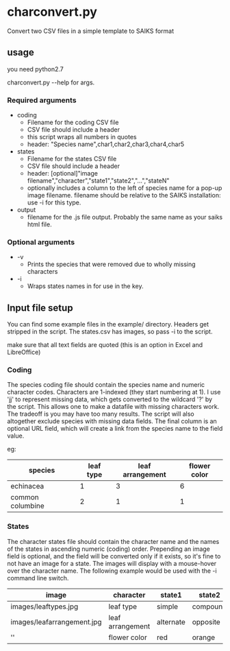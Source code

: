 charconvert.py
==============

Convert two CSV files in a simple template to SAIKS format

## usage

you need python2.7

charconvert.py --help for args.

### Required arguments
* coding
    * Filename for the coding CSV file
    * CSV file should include a header
    * this script wraps all numbers in quotes
    * header: "Species name",char1,char2,char3,char4,char5
* states
    * Filename for the states CSV file
    * CSV file should include a header
    * header: [optional]"image filename","character","state1","state2","...","stateN" 
    * optionally includes a column to the left of species name for a pop-up image filename. filename should be relative to the SAIKS installation: use -i for this type.
* output
    * filename for the .js file output. Probably the same name as your saiks html file.

### Optional arguments
* -v
    * Prints the species that were removed due to wholly missing characters
* -i
    * Wraps states names in <divs> for use in the key.

## Input file setup

You can find some example files in the example/ directory. Headers get stripped in the script. The states.csv has images, so pass -i to the script.

make sure that all text fields are quoted (this is an option in Excel and LibreOffice)

### Coding
The species coding file should contain the species name and numeric character codes.
Characters are 1-indexed (they start numbering at 1). I use 'jj' to represent 
missing data, which gets converted to the wildcard '?' by the script. This allows 
one to make a datafile with missing characters work. The tradeoff is you may have 
too many results. The script will also altogether exclude species with missing 
data fields. The final column is an optional URL field, which will create a link 
from the species name to the field value.

eg:

species | leaf type | leaf arrangement | flower color
--- | --- | --- | ---- 
echinacea | 1 | 3 | 6 
common columbine | 2 | 1 | 1 

### States

The character states file should contain the character name and the names of the 
states in ascending numeric (coding) order. Prepending an image field is 
optional, and the field will be converted only if it exists, so it's fine to not 
have an image for a state. The images will display with a mouse-hover over the 
character name. The following example would be used with the -i command line 
switch.

image | character | state1 | state2 | state3 
--- | --- | --- | --- | ---
images/leaftypes.jpg | leaf type | simple | compound 
images/leafarrangement.jpg | leaf arrangement | alternate | opposite | basal
'' | flower color | red | orange | yellow | green | blue | purple

